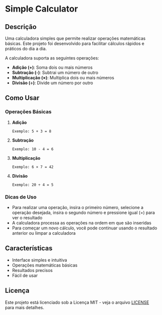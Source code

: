 # Simple Calculator

## Descrição

Uma calculadora simples que permite realizar operações matemáticas básicas. Este projeto foi desenvolvido para facilitar cálculos rápidos e práticos do dia a dia.

A calculadora suporta as seguintes operações:
- **Adição (+)**: Soma dois ou mais números
- **Subtração (-)**: Subtrai um número de outro
- **Multiplicação (×)**: Multiplica dois ou mais números
- **Divisão (÷)**: Divide um número por outro

## Como Usar

### Operações Básicas

1. **Adição**
   ```
   Exemplo: 5 + 3 = 8
   ```

2. **Subtração**
   ```
   Exemplo: 10 - 4 = 6
   ```

3. **Multiplicação**
   ```
   Exemplo: 6 × 7 = 42
   ```

4. **Divisão**
   ```
   Exemplo: 20 ÷ 4 = 5
   ```

### Dicas de Uso

- Para realizar uma operação, insira o primeiro número, selecione a operação desejada, insira o segundo número e pressione igual (=) para ver o resultado
- A calculadora processa as operações na ordem em que são inseridas
- Para começar um novo cálculo, você pode continuar usando o resultado anterior ou limpar a calculadora

## Características

- Interface simples e intuitiva
- Operações matemáticas básicas
- Resultados precisos
- Fácil de usar

## Licença

Este projeto está licenciado sob a Licença MIT - veja o arquivo [LICENSE](LICENSE) para mais detalhes.
